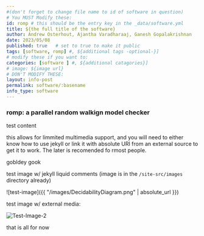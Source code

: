 ```yaml
---
#(don't forget to change file name to id of software in question)
# You MUST Modify these:
id: romp # this should be the entry key in the _data/software.yml
title: ${the full title of the software}
author: Andrew Osterhout, Ajantha Varadharaaj, Ganesh Gopalakrishnan
date: 2023/05/08
published: true   # set to true to make it public
tags: [software, romp] #, ${additional tags -optional-}]
# modify these if you want to:
categories: [software ] #, ${additional catagories}]
# image: ${image url}
# DON'T MODIFY THESE:
layout: info-post
permalink: software/:basename
info_type: software
---
```


### romp: a parallel random walkign model checker

test content

this allows for limmited multimedia support, and you will need to either know how to use jekyll or link it with absolute URI from an external source to get it to work.
The later is recomended fo rmost people. 

gobldey gook

test image w/ jekyll liquid comments (image is in the `/site-src/images` directory already)

![test-image]({{ "/images/DecidabilityDiagram.png" | absolute_url }})


test image w/ external media:

![Test-Image-2](https://encrypted-tbn0.gstatic.com/images?q=tbn:ANd9GcSXqq3j05ykEU69GBIwyuuuiFhePdmiIIk3zMJ6gfim7Sv3yaJ0v86GjGf4_W9P-BqgHjA&usqp=CAU)


that is all for now
